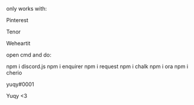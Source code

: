 only works with:

Pinterest

Tenor

Weheartit

open cmd and do:

npm i discord.js
npm i enquirer 
npm i request
npm i chalk
npm i ora
npm i cherio 

yuqy#0001

Yuqy <3
